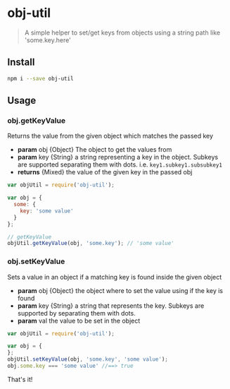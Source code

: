 # obj-util
> A simple helper to set/get keys from objects using a string path like 'some.key.here'

## Install

```bash
npm i --save obj-util
```

## Usage

### obj.getKeyValue 

Returns the value from the given object which matches the passed key
- **param** obj {Object} The object to get the values from
- **param** key {String} a string representing a key in the object. Subkeys are supported separating them with dots. i.e. `key1.subkey1.subsubkey1`
- **returns** {Mixed} the value of the given key in the passed obj

```javascript
var objUtil = require('obj-util');

var obj = {
  some: {
    key: 'some value'
  }
};

// getKeyValue
objUtil.getKeyValue(obj, 'some.key'); // 'some value'
```

### obj.setKeyValue

Sets a value in an object if a matching key is found inside the given object

- **param** obj {Object} the object where to set the value using if the key is found
- **param** key {String} a string that represents the key. Subkeys are supported by separating them with dots.
- **param** val the value to be set in the object

```javascript
var objUtil = require('obj-util');

var obj = {
};
objUtil.setKeyValue(obj, 'some.key', 'some value');
obj.some.key === 'some value' //==> true
```

That's it!